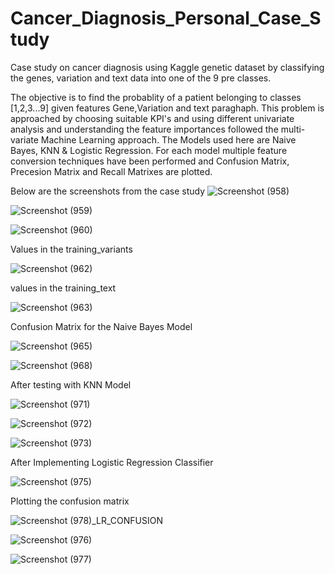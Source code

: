 # Cancer_Diagnosis_Personal_Case_Study
Case study on cancer diagnosis using Kaggle genetic dataset by classifying the genes, variation and text data into one of the 9 pre classes.

The objective is to find the probablity of a patient belonging to classes [1,2,3...9] given features Gene,Variation and text paraghaph. This problem is approached by choosing 
suitable KPI's and using different univariate analysis and understanding the feature importances followed the multi-variate Machine Learning approach. The Models used here are Naive Bayes, KNN & Logistic Regression. For each model multiple feature conversion techniques have been performed and Confusion Matrix, Precesion Matrix and Recall Matrixes are plotted.

Below are the screenshots from the case study 
![Screenshot (958)](https://user-images.githubusercontent.com/46881796/110837685-91229e80-82c7-11eb-9073-2f2c50325684.png)

![Screenshot (959)](https://user-images.githubusercontent.com/46881796/110838003-f70f2600-82c7-11eb-952a-e8998dec9ab7.png)

![Screenshot (960)](https://user-images.githubusercontent.com/46881796/110838126-1ad26c00-82c8-11eb-8efd-e5f787931dbf.png)

Values in the training_variants

![Screenshot (962)](https://user-images.githubusercontent.com/46881796/110838378-6422bb80-82c8-11eb-8491-9272c23850b9.png)

values in the training_text

![Screenshot (963)](https://user-images.githubusercontent.com/46881796/110838902-02168600-82c9-11eb-9251-057a79ea37e7.png)

Confusion Matrix for the Naive Bayes Model 

![Screenshot (965)](https://user-images.githubusercontent.com/46881796/110839376-7b15dd80-82c9-11eb-8fc9-5daafa32ba4f.png)


![Screenshot (968)](https://user-images.githubusercontent.com/46881796/110839541-ad273f80-82c9-11eb-8cfe-674ced1d03a6.png)

After testing with KNN Model 

![Screenshot (971)](https://user-images.githubusercontent.com/46881796/110839681-d8aa2a00-82c9-11eb-911a-c6f50477cc22.png)

![Screenshot (972)](https://user-images.githubusercontent.com/46881796/110839833-02fbe780-82ca-11eb-9970-25311d362c44.png)

![Screenshot (973)](https://user-images.githubusercontent.com/46881796/110839939-2757c400-82ca-11eb-81a6-3fcbc89f128f.png)

After Implementing Logistic Regression Classifier 

![Screenshot (975)](https://user-images.githubusercontent.com/46881796/110840163-6ab23280-82ca-11eb-9e84-4539ca8bfd39.png)


Plotting the confusion matrix 

![Screenshot (978)_LR_CONFUSION](https://user-images.githubusercontent.com/46881796/110840552-dbf1e580-82ca-11eb-9357-b5c394deb980.png)

![Screenshot (976)](https://user-images.githubusercontent.com/46881796/110840205-7867b800-82ca-11eb-8399-598a6d2a314e.png)


![Screenshot (977)](https://user-images.githubusercontent.com/46881796/110840240-80bff300-82ca-11eb-994d-b743d8a84cbe.png)













